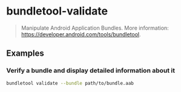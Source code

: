 # bundletool-validate

> Manipulate Android Application Bundles. More information: <https://developer.android.com/tools/bundletool>.

## Examples

### Verify a bundle and display detailed information about it

```bash
bundletool validate --bundle path/to/bundle.aab
```
